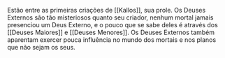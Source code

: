 Estão entre as primeiras criações de [[Kallos]], sua prole. Os Deuses Externos são tão misteriosos quanto seu criador, nenhum mortal jamais presenciou um Deus Externo, e o pouco que se sabe deles é através dos [[Deuses Maiores]] e [[Deuses Menores]]. Os Deuses Externos também aparentam exercer pouca influência no mundo dos mortais e nos planos que não sejam os seus.